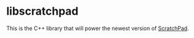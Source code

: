 # libscratchpad

This is the C++ library that will power the newest version of [ScratchPad](https://github.com/eiskalteschatten/ScratchPad).